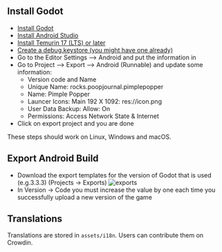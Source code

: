 ## Install Godot

- [Install Godot](https://store.steampowered.com/app/404790/Godot_Engine/)
- [Install Android Studio](https://developer.android.com/studio) 
- [Install Temurin 17 (LTS) or later](https://adoptium.net/)
- [Create a debug.keystore (you might have one already)](https://docs.godotengine.org/en/stable/getting_started/workflow/export/exporting_for_android.html#create-a-debug-keystore)
- Go to the Editor Settings --> Android and put the information in
- Go to Project --> Export --> Android (Runnable) and update some information:
    - Version code and Name
    - Unique Name: rocks.poopjournal.pimplepopper
    - Name: Pimple Popper
    - Launcer Icons: Main 192 X 1092: res://icon.png
    - User Data Backup: Allow: On
    - Permissions: Access Network State & Internet
- Click on export project and you are done   

These steps should work on Linux, Windows and macOS.

## Export Android Build

- Download the export templates for the version of Godot that is used (e.g.3.3.3) (Projects → Exports)
![exports](https://user-images.githubusercontent.com/15004217/149666307-6f085e98-0372-4c94-84c0-d0473fcd63ed.jpg)
- In Version → Code you must increase the value by one each time you successfully upload a new version of the game

## Translations

Translations are stored in ```assets/i18n```. Users can contribute them on Crowdin.

